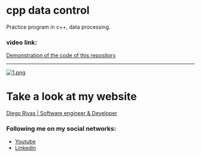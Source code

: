 # cpp data control
Practice program in c++, data processing.


### video link: 

[Demonstration of the code of this repository](http://localhost/ "link title")
                
----

[![1.png](https://i.postimg.cc/vTtCRnVg/1.png)](https://postimg.cc/GT9XGHzd)

# Take a look at my website
[Diego Rivas | Software engineer & Developer](http://localhost/ "link title")


### Following me on my social networks: 

- [Youtube](http://localhost/ "link title")
- [Linkedin](http://localhost/ "link title")
